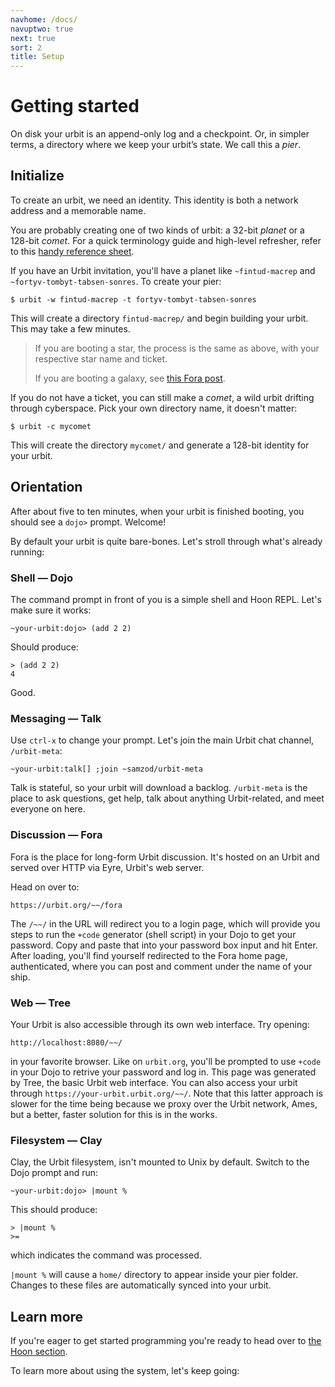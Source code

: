 ```yaml
---
navhome: /docs/
navuptwo: true
next: true
sort: 2
title: Setup
---
```


# Getting started

On disk your urbit is an append-only log and a checkpoint. Or, in
simpler terms, a directory where we keep your urbit’s state. We call
this a _pier_.

## Initialize

To create an urbit, we need an identity. This identity is both a network
address and a memorable name.

You are probably creating one of two kinds of urbit: a 32-bit _planet_
or a 128-bit _comet_. For a quick terminology guide and high-level
refresher, refer to this [handy reference sheet](../../about/glossary/).

If you have an Urbit invitation, you'll have a planet like
`~fintud-macrep` and `~fortyv-tombyt-tabsen-sonres`. To create your
pier:

```
$ urbit -w fintud-macrep -t fortyv-tombyt-tabsen-sonres
```

This will create a directory `fintud-macrep/` and begin building your
urbit. This may take a few minutes.

> If you are booting a star, the process is the same as above, with your
> respective star name and ticket. 
>
> If you are booting a galaxy, see 
> [this Fora post](https://urbit.org/fora/posts/~2016.8.17..21.04.11..1450~/).

If you do not have a ticket, you can still make a _comet_, a wild urbit
drifting through cyberspace. Pick your own directory name, it doesn't
matter:

```
$ urbit -c mycomet
```

This will create the directory `mycomet/` and generate a 128-bit
identity for your urbit.

## Orientation

After about five to ten minutes, when your urbit is finished booting,
you should see a `dojo>` prompt. Welcome!

By default your urbit is quite bare-bones. Let's stroll through what's
already running:

### Shell — Dojo

The command prompt in front of you is a simple shell and Hoon REPL.
Let's make sure it works:

```
~your-urbit:dojo> (add 2 2)
```

Should produce:

```
> (add 2 2)
4
```

Good.


### Messaging — Talk

Use `ctrl-x` to change your prompt. Let's join the main Urbit chat
channel, `/urbit-meta`:

```
~your-urbit:talk[] ;join ~samzod/urbit-meta
```

Talk is stateful, so your urbit will download a backlog.
`/urbit-meta` is the place to ask questions, get help, talk about
anything Urbit-related, and meet everyone on here.

### Discussion — Fora

Fora is the place for long-form Urbit discussion. It's hosted on an
Urbit and served over HTTP via Eyre, Urbit's web server.

Head on over to:

    https://urbit.org/~~/fora

The `/~~/` in the URL will redirect you to a login page, which will
provide you steps to run the `+code` generator (shell script) in your
Dojo to get your password. Copy and paste that into your password box
input and hit Enter. After loading, you'll find yourself redirected to
the Fora home page, authenticated, where you can post and comment under
the name of your ship.

### Web — Tree

Your Urbit is also accessible through its own web interface. Try
opening:

    http://localhost:8080/~~/

in your favorite browser. Like on `urbit.org`, you'll be prompted to use
`+code` in your Dojo to retrive your password and log in. This page was
generated by Tree, the basic Urbit web interface. You can also access
your urbit through `https://your-urbit.urbit.org/~~/`. Note that this
latter approach is slower for the time being because we proxy over the
Urbit network, Ames, but a better, faster solution for this is in the
works.

### Filesystem — Clay

Clay, the Urbit filesystem, isn't mounted to Unix by default. Switch
to the Dojo prompt and run:

```
~your-urbit:dojo> |mount %
```

This should produce:

```
> |mount %
>=
```

which indicates the command was processed.

`|mount %` will cause a `home/` directory to appear inside your pier
folder. Changes to these files are automatically synced into your urbit.

## Learn more

If you're eager to get started programming you're ready to head over to
[the Hoon section](../../hoon/mission/).

To learn more about using the system, let's keep going:

